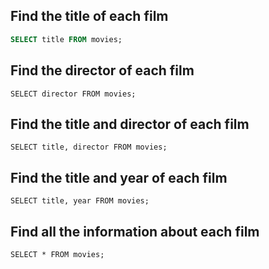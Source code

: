 
## Find the title of each film 
``` sql
SELECT title FROM movies;
```
 
## Find the director of each film 
```
SELECT director FROM movies;
```

## Find the title and director of each film 
```
SELECT title, director FROM movies;
```
## Find the title and year of each film
```
SELECT title, year FROM movies;
```

## Find all the information about each film
```
SELECT * FROM movies;
```
